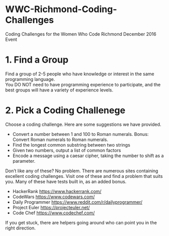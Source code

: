 # WWC-Richmond-Coding-Challenges
Coding Challenges for the Women Who Code Richmond December 2016 Event

# 1. Find a Group
Find a group of 2-5 people who have knowledge or interest in the same programming language.  
You DO NOT need to have programming experience to participate, and the best groups will have a variety of experience levels.

# 2. Pick a Coding Challenege
Choose a coding challenge.  Here are some suggestions we have provided.

- Convert a number between 1 and 100 to Roman numerals. Bonus: Convert Roman numerals to Roman numerals.
- Find the longest common substring between two strings
- Given two numbers, output a list of common factors
- Encode a message using a caesar cipher, taking the number to shift as a parameter.


Don’t like any of these? No problem. 
There are numerous sites containing excellent coding challenges. 
Visit one of these and find a problem that suits you. 
Many of these have tests built in, as an added bonus.


- HackerRank https://www.hackerrank.com/
- CodeWars https://www.codewars.com/
- Daily Programmer https://www.reddit.com/r/dailyprogrammer/ 
- Project Euler https://projecteuler.net/
- Code Chef https://www.codechef.com/ 

If you get stuck, there are helpers going around who can point you in the right direction.

